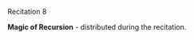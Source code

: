 
<div class="recitation">
<div class="column_date">
<p markdown="block">
Recitation 8 <br>
</p>
</div>

<div class="column_recitation">
<p markdown="block">



__Magic of Recursion__ - distributed during the recitation.


<!--

__Magic of Recursion__ [instructions](
http://bit.ly/recitation8_instructions)

-->


</p>
</div>

</div>

